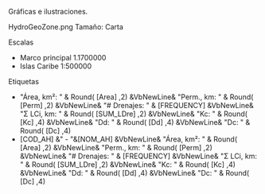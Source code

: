 Gráficas e ilustraciones.

HydroGeoZone.png
Tamaño: Carta

Escalas
* Marco principal 1.1700000
* Islas Caribe 1:500000

Etiquetas
* "Área, km²: " & Round( [Area] ,2) &VbNewLine& "Perm., km: " & Round( [Perm] ,2) &VbNewLine& "# Drenajes: " & [FREQUENCY] &VbNewLine& "Σ LCi, km: " & Round( [SUM_LDre] ,2) &VbNewLine& "Kc: " & Round( [Kc] ,4) &VbNewLine& "Dd: " & Round( [Dd] ,4) &VbNewLine& "Dc: " & Round( [Dc] ,4)
* [COD_AH] &" - "&[NOM_AH] &VbNewLine& "Área, km²: " & Round( [Area] ,2) &VbNewLine& "Perm., km: " & Round( [Perm] ,2) &VbNewLine& "# Drenajes: " & [FREQUENCY] &VbNewLine& "Σ LCi, km: " & Round( [SUM_LDre] ,2) &VbNewLine& "Kc: " & Round( [Kc] ,4) &VbNewLine& "Dd: " & Round( [Dd] ,4) &VbNewLine& "Dc: " & Round( [Dc] ,4)

